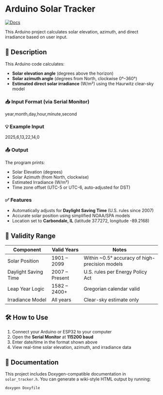 # Arduino Solar Tracker

[![Docs](https://img.shields.io/badge/docs-online-blue)](https://shivamkundan.github.io/arduino-solar-tracker)

This Arduino project calculates solar elevation, azimuth, and direct irradiance based on user input.

## 📌 Description

This Arduino code calculates:
- **Solar elevation angle** (degrees above the horizon)
- **Solar azimuth angle** (degrees from North, clockwise 0°–360°)
- **Estimated direct solar irradiance** (W/m²) using the Haurwitz clear-sky model

### 📥 Input Format (via Serial Monitor)
year,month,day,hour,minute,second


### 💡 Example Input
2025,6,13,22,14,0


### 📤 Output
The program prints:
- Solar Elevation (degrees)
- Solar Azimuth (from North, clockwise)
- Estimated Irradiance (W/m²)
- Time zone offset (UTC-5 or UTC-6, auto-adjusted for DST)

### ✅ Features
- Automatically adjusts for **Daylight Saving Time** (U.S. rules since 2007)
- Accurate solar position using simplified NOAA/SPA models
- Location set to **Carbondale, IL** (latitude 37.7272, longitude -89.2168)

## 🧭 Validity Range

| Component            | Valid Years      | Notes |
|---------------------|------------------|-------|
| Solar Position       | 1901 – 2099      | Within ~0.5° accuracy of high-precision models |
| Daylight Saving Time| 2007 – Present   | U.S. rules per Energy Policy Act |
| Leap Year Logic      | 1582 – 2400+     | Gregorian calendar valid |
| Irradiance Model     | All years        | Clear-sky estimate only |

## 🛠 How to Use

1. Connect your Arduino or ESP32 to your computer
2. Open the **Serial Monitor** at **115200 baud**
3. Enter date/time in the format shown above
4. View real-time solar elevation, azimuth, and irradiance data

## 📄 Documentation
This project includes Doxygen-compatible documentation in `solar_tracker.h`.
You can generate a wiki-style HTML output by running:

```bash
doxygen Doxyfile
